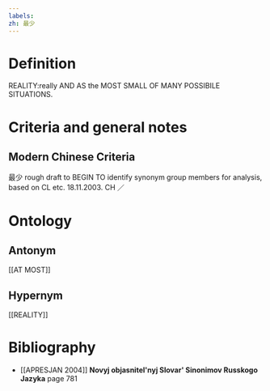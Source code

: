 ```yaml
---
labels: 
zh: 最少
---
```


# Definition
REALITY:really AND AS the MOST SMALL OF MANY POSSIBILE SITUATIONS.
# Criteria and general notes
## Modern Chinese Criteria
最少
rough draft to BEGIN TO identify synonym group members for analysis, based on CL etc. 18.11.2003. CH ／
# Ontology

## Antonym
[[AT MOST]]
## Hypernym
[[REALITY]]
# Bibliography
- [[APRESJAN 2004]]
**Novyj objasnitel'nyj Slovar' Sinonimov Russkogo Jazyka** page 781
